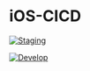 # iOS-CICD

[![Staging](https://github.com/WAZ-Team/iOS-CICD/actions/workflows/swift.yml/badge.svg)](https://github.com/WAZ-Team/iOS-CICD/actions/workflows/swift.yml)

[![Develop](https://github.com/WAZ-Team/iOS-CICD/actions/workflows/build-debug.yml/badge.svg)](https://github.com/WAZ-Team/iOS-CICD/actions/workflows/build-debug.yml)
